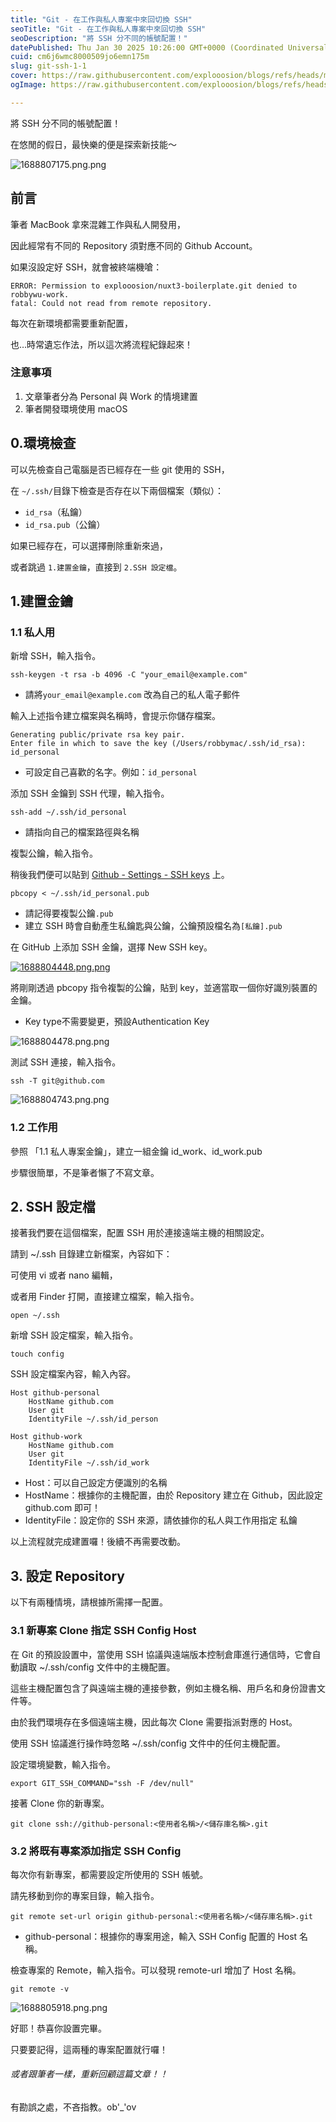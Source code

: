 ```yaml
---
title: "Git - 在工作與私人專案中來回切換 SSH"
seoTitle: "Git - 在工作與私人專案中來回切換 SSH"
seoDescription: "將 SSH 分不同的帳號配置！"
datePublished: Thu Jan 30 2025 10:26:00 GMT+0000 (Coordinated Universal Time)
cuid: cm6j6wmc8000509jo6emn175m
slug: git-ssh-1-1
cover: https://raw.githubusercontent.com/explooosion/blogs/refs/heads/main/docs/images/2023-07-08_Git%20-%20%E5%9C%A8%E5%B7%A5%E4%BD%9C%E8%88%87%E7%A7%81%E4%BA%BA%E5%B0%88%E6%A1%88%E4%B8%AD%E4%BE%86%E5%9B%9E%E5%88%87%E6%8F%9B%20SSH/banner/1688807175.png.png
ogImage: https://raw.githubusercontent.com/explooosion/blogs/refs/heads/main/docs/images/2023-07-08_Git%20-%20%E5%9C%A8%E5%B7%A5%E4%BD%9C%E8%88%87%E7%A7%81%E4%BA%BA%E5%B0%88%E6%A1%88%E4%B8%AD%E4%BE%86%E5%9B%9E%E5%88%87%E6%8F%9B%20SSH/banner/1688807175.png.png

---
```


將 SSH 分不同的帳號配置！

在悠閒的假日，最快樂的便是探索新技能～

![1688807175.png.png](https://raw.githubusercontent.com/explooosion/blogs/refs/heads/main/docs/images/2023-07-08_Git%20-%20%E5%9C%A8%E5%B7%A5%E4%BD%9C%E8%88%87%E7%A7%81%E4%BA%BA%E5%B0%88%E6%A1%88%E4%B8%AD%E4%BE%86%E5%9B%9E%E5%88%87%E6%8F%9B%20SSH/1688807175.png.png)

前言
--

筆者 MacBook 拿來混雜工作與私人開發用，

因此經常有不同的 Repository 須對應不同的 Github Account。

如果沒設定好 SSH，就會被終端機嗆：

    ERROR: Permission to explooosion/nuxt3-boilerplate.git denied to robbywu-work.
    fatal: Could not read from remote repository.

每次在新環境都需要重新配置，

也…時常遺忘作法，所以這次將流程紀錄起來！

### 注意事項

1.  文章筆者分為 Personal 與 Work 的情境建置
2.  筆者開發環境使用 macOS

**0.環境檢查**
----------

可以先檢查自己電腦是否已經存在一些 git 使用的 SSH，

在 `~/.ssh/`目錄下檢查是否存在以下兩個檔案（類似）：

*   `id_rsa`（私鑰）
*   `id_rsa.pub`（公鑰）

如果已經存在，可以選擇刪除重新來過，

或者跳過 `1.建置金鑰`，直接到 `2.SSH 設定檔`。

**1.建置金鑰**
----------

### 1.1 私人用

新增 SSH，輸入指令。

    ssh-keygen -t rsa -b 4096 -C "your_email@example.com"

*   請將`your_email@example.com` 改為自己的私人電子郵件

輸入上述指令建立檔案與名稱時，會提示你儲存檔案。

    Generating public/private rsa key pair.
    Enter file in which to save the key (/Users/robbymac/.ssh/id_rsa): id_personal

*   可設定自己喜歡的名字。例如：`id_personal`

添加 SSH 金鑰到 SSH 代理，輸入指令。

    ssh-add ~/.ssh/id_personal

*   請指向自己的檔案路徑與名稱

複製公鑰，輸入指令。

稍後我們便可以貼到 [Github - Settings - SSH keys](https://github.com/settings/keys) 上。

    pbcopy < ~/.ssh/id_personal.pub

*   請記得要複製公鑰`.pub`
*   建立 SSH 時會自動產生私鑰匙與公鑰，公鑰預設檔名為`[私鑰].pub`

在 GitHub 上添加 SSH 金鑰，選擇 New SSH key。

[![1688804448.png.png](https://raw.githubusercontent.com/explooosion/blogs/refs/heads/main/docs/images/2023-07-08_Git%20-%20%E5%9C%A8%E5%B7%A5%E4%BD%9C%E8%88%87%E7%A7%81%E4%BA%BA%E5%B0%88%E6%A1%88%E4%B8%AD%E4%BE%86%E5%9B%9E%E5%88%87%E6%8F%9B%20SSH/1688804448.png.png)](https://dotblogsfile.blob.core.windows.net/user/robby/6298370b-3532-4c06-ada5-677501cbfb78/1688804448.png.png)

將剛剛透過 pbcopy 指令複製的公鑰，貼到 key，並適當取一個你好識別裝置的金鑰。

*   Key type不需要變更，預設Authentication Key

![1688804478.png.png](https://raw.githubusercontent.com/explooosion/blogs/refs/heads/main/docs/images/2023-07-08_Git%20-%20%E5%9C%A8%E5%B7%A5%E4%BD%9C%E8%88%87%E7%A7%81%E4%BA%BA%E5%B0%88%E6%A1%88%E4%B8%AD%E4%BE%86%E5%9B%9E%E5%88%87%E6%8F%9B%20SSH/1688804478.png.png)

測試 SSH 連接，輸入指令。

    ssh -T git@github.com

![1688804743.png.png](https://raw.githubusercontent.com/explooosion/blogs/refs/heads/main/docs/images/2023-07-08_Git%20-%20%E5%9C%A8%E5%B7%A5%E4%BD%9C%E8%88%87%E7%A7%81%E4%BA%BA%E5%B0%88%E6%A1%88%E4%B8%AD%E4%BE%86%E5%9B%9E%E5%88%87%E6%8F%9B%20SSH/1688804743.png.png)

### 1.2 工作用

參照 「1.1 私人專案金鑰」，建立一組金鑰 id\_work、id\_work.pub

步驟很簡單，不是筆者懶了不寫文章。

**2\. SSH 設定檔**
---------------

接著我們要在這個檔案，配置 SSH 用於連接遠端主機的相關設定。

請到 ~/.ssh 目錄建立新檔案，內容如下：

可使用 vi 或者 nano 編輯，

或者用 Finder 打開，直接建立檔案，輸入指令。

    open ~/.ssh

新增 SSH 設定檔案，輸入指令。

    touch config

SSH 設定檔案內容，輸入內容。

    Host github-personal
        HostName github.com
        User git
        IdentityFile ~/.ssh/id_person
    
    Host github-work
        HostName github.com
        User git
        IdentityFile ~/.ssh/id_work

*   Host：可以自己設定方便識別的名稱
*   HostName：根據你的主機配置，由於 Repository 建立在 Github，因此設定 github.com 即可！
*   IdentityFile：設定你的 SSH 來源，請依據你的私人與工作用指定 私鑰

以上流程就完成建置囉！後續不再需要改動。

**3\. 設定 Repository**
---------------------

以下有兩種情境，請根據所需擇一配置。

### **3.1 新專案 Clone 指定 SSH Config Host**

在 Git 的預設設置中，當使用 SSH 協議與遠端版本控制倉庫進行通信時，它會自動讀取 ~/.ssh/config 文件中的主機配置。

這些主機配置包含了與遠端主機的連接參數，例如主機名稱、用戶名和身份證書文件等。

由於我們環境存在多個遠端主機，因此每次 Clone 需要指派對應的 Host。

使用 SSH 協議進行操作時忽略 ~/.ssh/config 文件中的任何主機配置。

設定環境變數，輸入指令。

    export GIT_SSH_COMMAND="ssh -F /dev/null"

接著 Clone 你的新專案。

    git clone ssh://github-personal:<使用者名稱>/<儲存庫名稱>.git

### 3.2 將既有專案添加指定 SSH Config

每次你有新專案，都需要設定所使用的 SSH 帳號。

請先移動到你的專案目錄，輸入指令。

    git remote set-url origin github-personal:<使用者名稱>/<儲存庫名稱>.git

*   github-personal：根據你的專案用途，輸入 SSH Config 配置的 Host 名稱。

檢查專案的 Remote，輸入指令。可以發現 remote-url 增加了 Host 名稱。

    git remote -v

![1688805918.png.png](https://raw.githubusercontent.com/explooosion/blogs/refs/heads/main/docs/images/2023-07-08_Git%20-%20%E5%9C%A8%E5%B7%A5%E4%BD%9C%E8%88%87%E7%A7%81%E4%BA%BA%E5%B0%88%E6%A1%88%E4%B8%AD%E4%BE%86%E5%9B%9E%E5%88%87%E6%8F%9B%20SSH/1688805918.png.png)

好耶！恭喜你設置完畢。

只要要記得，這兩種的專案配置就行囉！

###### 或者跟筆者一樣，重新回顧這篇文章！！

有勘誤之處，不吝指教。ob'\_'ov